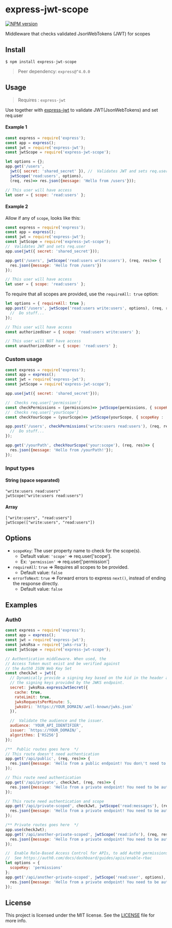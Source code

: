 # express-jwt-scope
[![NPM version](https://img.shields.io/npm/v/express-jwt-scope.svg)](https://www.npmjs.com/package/express-jwt-scope)

Middleware that checks validated JsonWebTokens (JWT) for scopes

## Install

    $ npm install express-jwt-scope

> Peer dependency: `express@^4.0.0`

## Usage

>Requires : `express-jwt`

Use together with [express-jwt](https://github.com/auth0/express-jwt) to validate JWT(JsonWebTokens) and set req.user

#### Example 1
```javascript
const express = require('express');
const app = express();
const jwt = require('express-jwt');
const jwtScope = require('express-jwt-scope');

let options = {};
app.get('/users',
  jwt({ secret: 'shared_secret' }), //  Validates JWT and sets req.user
  jwtScope('read:users', options),
  (req, res)=> res.json({message: 'Hello from /users'}));

// This user will have access
let user = { scope: 'read:users' };
```

#### Example 2
Allow if any of `scope`, looks like this:

```javascript
const express = require('express');
const app = express();
const jwt = require('express-jwt');
const jwtScope = require('express-jwt-scope');
//  Validates JWT and sets req.user
app.use(jwt({ secret: 'shared_secret'}));

app.get('/users', jwtScope('read:users write:users'), (req, res)=> {
  res.json({message: 'Hello from /users'})
});

// This user will have access
let user = { scope: 'read:users' };
```

To require that all scopes are provided, use the `requireAll: true` option:

```javascript
let options = { requireAll: true };
app.post('/users', jwtScope('read:users write:users', options), (req, res)=> {
  //  Do stuff...
});

// This user will have access
const authorizedUser = { scope: 'read:users write:users' };

// This user will NOT have access
const unauthorizedUser = { scope: 'read:users' };
```

### Custom usage
```javascript
const express = require('express');
const app = express();
const jwt = require('express-jwt');
const jwtScope = require('express-jwt-scope');

app.use(jwt({ secret: 'shared_secret'}));

//  Checks req.user['permission']
const checkPermissions = (permissions)=> jwtScope(permissions, { scopeKey : 'permissions', requireAll: true });
//  Checks req.user['yourScope']
const checkYourScope = (yourScope)=> jwtScope(yourScope, { scopeKey : 'yourScope' });

app.post('/users', checkPermissions('write:users read:users'), (req, res)=> {
  //  Do stuff...
});

app.get('/yourPath', checkYourScope('your:scope'), (req, res)=> {
  res.json({message: 'Hello from /yourPath!'});
});
```

### Input types
#### String (space separated)

```
"write:users read:users"
jwtScope("write:users read:users")
```
#### Array

```
["write:users", "read:users"]
jwtScope(["write:users", "read:users"])
```

## Options

- `scopeKey`: The user property name to check for the scope(s). 
    -   Default value: `'scope'` => req.user['scope'].
    -   Ex: `'permission'` => req.user['permission']
- `requireAll`: `true` => Requires all scopes to be provided. 
    -   Default value: `false`
- `errorToNext`: `true` => Forward errors to express `next()`, instead of ending the response directly. 
    -   Default value: `false`
    
##  Examples
### Auth0
```js
const express = require('express');
const app = express();
const jwt = require('express-jwt');
const jwksRsa = require('jwks-rsa');
const jwtScope = require('express-jwt-scope');

// Authentication middleware. When used, the
// Access Token must exist and be verified against
// the Auth0 JSON Web Key Set
const checkJwt = jwt({
  // Dynamically provide a signing key based on the kid in the header and 
  // the signing keys provided by the JWKS endpoint.
  secret: jwksRsa.expressJwtSecret({
    cache: true,
    rateLimit: true,
    jwksRequestsPerMinute: 5,
    jwksUri: `https://YOUR_DOMAIN/.well-known/jwks.json`
  }),

  //  Validate the audience and the issuer.
  audience: 'YOUR_API_IDENTIFIER',
  issuer: `https://YOUR_DOMAIN/`,
  algorithms: ['RS256']
});

/**  Public routes goes here  */
// This route doesn't need authentication
app.get('/api/public', (req, res)=> {
  res.json({message: 'Hello from a public endpoint! You don\'t need to be authenticated to see this.'});
});

// This route need authentication
app.get('/api/private', checkJwt, (req, res)=> {
  res.json({message: 'Hello from a private endpoint! You need to be authenticated to see this.'});
});

// This route need authentication and scope
app.get('/api/private-scoped', checkJwt, jwtScope('read:messages'), (req, res)=> {
  res.json({message: 'Hello from a private endpoint! You need to be authenticated and have a req.user.scope of read:messages to see this.'});
});

/** Private routes goes here  */
app.use(checkJwt);
app.get('/api/another-private-scoped', jwtScope('read:info'), (req, res)=> {
  res.json({message: 'Hello from a private endpoint! You need to be authenticated and have `read:info` included in req.user.scope to see this.'});
});

//  Enable Role-Based Access Control for APIs, to add Auth0 permissions in the access token.
//  See https://auth0.com/docs/dashboard/guides/apis/enable-rbac
let options = {
  scopeKey: 'permissions'
};
app.get('/api/another-private-scoped', jwtScope('read:user', options), (req, res)=> {
  res.json({message: 'Hello from a private endpoint! You need to be authenticated and have `read:user` included in req.user["permission"] to see this.'});
});

```

## License

This project is licensed under the MIT license. See the [LICENSE](LICENSE) file for more info.